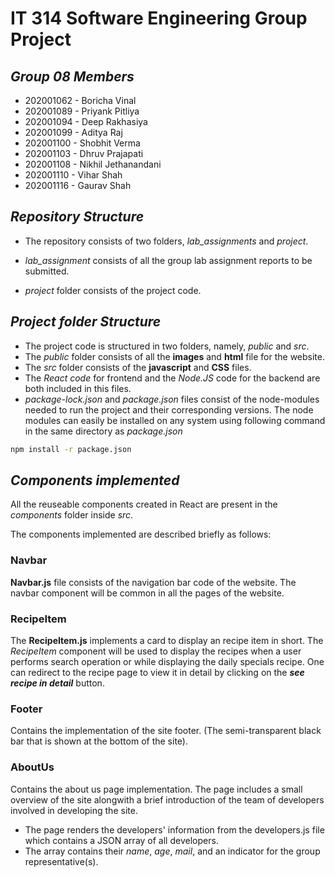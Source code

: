 # IT 314 Software Engineering Group Project

## *Group 08 Members*

- 202001062 - Boricha Vinal
- 202001089 - Priyank Pitliya
- 202001094 - Deep Rakhasiya
- 202001099 - Aditya Raj
- 202001100 - Shobhit Verma
- 202001103 - Dhruv Prajapati
- 202001108 - Nikhil Jethanandani
- 202001110 - Vihar Shah
- 202001116 - Gaurav Shah

## *Repository Structure*

- The repository consists of two folders, *lab_assignments* and *project*.

- *lab_assignment* consists of all the group lab assignment reports to be submitted.

- *project* folder consists of the project code.

## *Project folder Structure*

- The project code is structured in two folders, namely, *public* and *src*.
- The *public* folder consists of all the **images** and **html** file for the website.
- The *src* folder consists of the **javascript** and **CSS** files.
- The *React code* for frontend and the *Node.JS* code for the backend are both included in this files.
- *package-lock.json* and *package.json* files consist of the node-modules needed to run the project and their corresponding versions. The node modules can easily be installed on any system using  following command in the same directory as *package.json*

```bash
npm install -r package.json
```

## *Components implemented*

All the reuseable components created in React are present in the *components* folder inside *src*.

The components implemented are described briefly as follows:

### **Navbar**

**Navbar.js** file consists of the navigation bar code of the website. The navbar component will be common in all the pages of the website.

### **RecipeItem**

The **RecipeItem.js** implements a card to display an recipe item in short. The *RecipeItem* component will be used to display the recipes when a user performs search operation or while displaying the daily specials recipe. One can redirect to the recipe page to view it in detail by clicking on the ***see recipe in detail*** button.

### **Footer**

Contains the implementation of the site footer. (The semi-transparent black bar that is shown at the bottom of the site).

### **AboutUs**

Contains the about us page implementation. The page includes a small overview of the site alongwith a brief introduction of the team of developers involved in developing the site.

- The page renders the developers' information from the developers.js file which contains a JSON array of all developers.
- The array contains their *name*, *age*, *mail*, and an indicator for the group representative(s).
